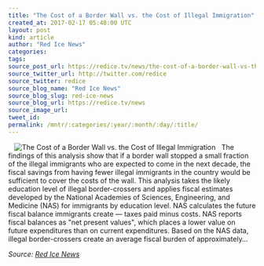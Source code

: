 ```yaml
---
title: "The Cost of a Border Wall vs. the Cost of Illegal Immigration"
created_at: 2017-02-17 05:48:00 UTC
layout: post
kind: article
author: "Red Ice News"
categories: 
tags: 
source_post_url: https://redice.tv/news/the-cost-of-a-border-wall-vs-the-cost-of-illegal-immigration
source_twitter_url: http://twitter.com/redice
source_twitter: redice
source_blog_name: "Red Ice News"
source_blog_slug: red-ice-news
source_blog_url: https://redice.tv/news
source_image_url: 
tweet_id:
permalink: /mntr/:categories/:year/:month/:day/:title/
---
```

<img align="left" hspace="12" alt="The Cost of a Border Wall vs. the Cost of Illegal Immigration" src="https://rdice.net/a/c/n/17/02170630-border23.9cd7b47f.jpg"> The findings of this analysis show that if a border wall stopped a small fraction of the illegal immigrants who are expected to come in the next decade, the fiscal savings from having fewer illegal immigrants in the country would be sufficient to cover the costs of the wall. This analysis takes the likely education level of illegal border-crossers and applies fiscal estimates developed by the National Academies of Sciences, Engineering, and Medicine (NAS) for immigrants by education level. NAS calculates the future fiscal balance immigrants create — taxes paid minus costs. NAS reports fiscal balances as "net present values", which places a lower value on future expenditures than on current expenditures. Based on the NAS data, illegal border-crossers create an average fiscal burden of approximately&#8230;<div class="">
    <i>Source: <a href="https://redice.tv/news">Red Ice News</a></i>
</div>
